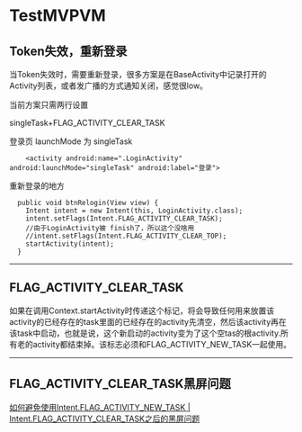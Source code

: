 # TestMVPVM


## Token失效，重新登录

当Token失效时，需要重新登录，很多方案是在BaseActivity中记录打开的Activity列表，或者发广播的方式通知关闭，感觉很low。

当前方案只需两行设置

singleTask+FLAG_ACTIVITY_CLEAR_TASK

登录页 launchMode 为 singleTask
```
    <activity android:name=".LoginActivity" android:launchMode="singleTask" android:label="登录">
```

重新登录的地方
```
  public void btnRelogin(View view) {
    Intent intent = new Intent(this, LoginActivity.class);
    intent.setFlags(Intent.FLAG_ACTIVITY_CLEAR_TASK);
    //由于LoginActivity被 finish了，所以这个没啥用
    //intent.setFlags(Intent.FLAG_ACTIVITY_CLEAR_TOP);
    startActivity(intent);
  }
```
---------------------
## FLAG_ACTIVITY_CLEAR_TASK
如果在调用Context.startActivity时传递这个标记，将会导致任何用来放置该activity的已经存在的task里面的已经存在的activity先清空，然后该activity再在该task中启动，也就是说，这个新启动的activity变为了这个空tas的根activity.所有老的activity都结束掉。该标志必须和FLAG_ACTIVITY_NEW_TASK一起使用。

---------------------

## FLAG_ACTIVITY_CLEAR_TASK黑屏问题

[如何避免使用Intent.FLAG_ACTIVITY_NEW_TASK | Intent.FLAG_ACTIVITY_CLEAR_TASK之后的黑屏问题](https://blog.csdn.net/y505772146/article/details/46800825)
